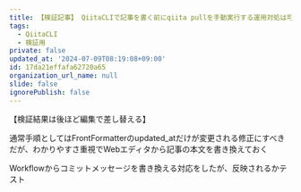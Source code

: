 ```yaml
---
title: 【検証記事】 QiitaCLIで記事を書く前にqiita pullを手動実行する運用対処は可能か？
tags:
  - QiitaCLI
  - 検証用
private: false
updated_at: '2024-07-09T08:19:08+09:00'
id: 17da21effafa62720a65
organization_url_name: null
slide: false
ignorePublish: false
---
```

【検証結果は後ほど編集で差し替える】

通常手順としてはFrontFormatterのupdated_atだけが変更される修正にすべきだが、わかりやすさ重視でWebエディタから記事の本文を書き換えておく

Workflowからコミットメッセージを書き換える対応をしたが、反映されるかテスト
